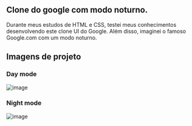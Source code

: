 ## Clone do google com modo noturno.

Durante meus estudos de HTML e CSS, testei meus conhecimentos desenvolvendo este clone UI do Google. Além disso, imaginei o famoso Google.com com um modo noturno.

## Imagens de projeto

### Day mode

![image](https://user-images.githubusercontent.com/81381789/146819664-646d500b-29e3-4c32-a372-643a81929c86.png)

### Night mode

![image](https://user-images.githubusercontent.com/81381789/146819728-6651698a-cca4-4d54-91ad-3f46520653c2.png)
